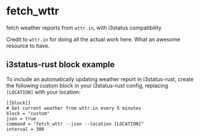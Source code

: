 # fetch_wttr
fetch weather reports from `wttr.in`, with i3status compatibility 

Credit to `wttr.in` for doing all the actual work here. What an awesome resource to have.

## i3status-rust block example
To include an automatically updating weather report in i3status-rust, create the following custom block in your i3status-rust config, replacing `[LOCATION]` with your location:

```
[[block]]
# Get current weather from wttr.in every 5 minutes
block = "custom" 
json = true
command = "fetch_wttr --json --location [LOCATION]"
interval = 300
```
